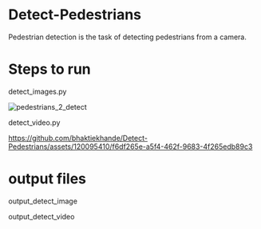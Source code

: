 # Detect-Pedestrians
Pedestrian detection is the task of detecting pedestrians from a camera.

# Steps to run 

detect_images.py


![pedestrians_2_detect](https://github.com/bhaktiekhande/Detect-Pedestrians/assets/120095410/d174c9d9-7abb-4493-9629-f2286ac063a7)



detect_video.py



https://github.com/bhaktiekhande/Detect-Pedestrians/assets/120095410/f6df265e-a5f4-462f-9683-4f265edb89c3



# output files 
output_detect_image

output_detect_video





